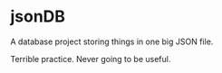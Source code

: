 # jsonDB
A database project storing things in one big JSON file.

Terrible practice. Never going to be useful.